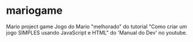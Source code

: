 # mariogame
Mario project game
Jogo do Mario "melhorado" do tutorial "Como criar um jogo SIMPLES usando JavaScript e HTML" do 'Manual do Dev' no youtube.
